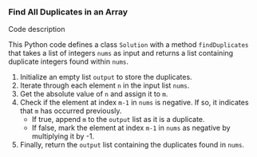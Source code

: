 ### Find All Duplicates in an Array
Code description

This Python code defines a class `Solution` with a method `findDuplicates` that takes a list of integers `nums` as input and returns a list containing duplicate integers found within `nums`.

1. Initialize an empty list `output` to store the duplicates.
2. Iterate through each element `n` in the input list `nums`.
3. Get the absolute value of `n` and assign it to `m`.
4. Check if the element at index `m-1` in `nums` is negative. If so, it indicates that `m` has occurred previously.
    - If true, append `m` to the `output` list as it is a duplicate.
    - If false, mark the element at index `m-1` in `nums` as negative by multiplying it by -1.
5. Finally, return the `output` list containing the duplicates found in `nums`.
